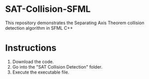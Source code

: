 # SAT-Collision-SFML
This repository demonstrates the Separating Axis Theorem collision detection algorithm in SFML C++

# Instructions
1) Download the code.
2) Go into the "SAT Collision Detection" folder.
3) Execute the executable file.
